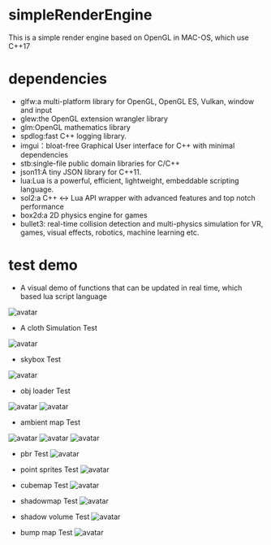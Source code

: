 # simpleRenderEngine
This is a simple render engine based on OpenGL in MAC-OS, which use C++17

# dependencies
* glfw:a multi-platform library for OpenGL, OpenGL ES, Vulkan, window and input
* glew:the OpenGL extension wrangler library
* glm:OpenGL mathematics library
* spdlog:fast C++ logging library.
* imgui：bloat-free Graphical User interface for C++ with minimal dependencies
* stb:single-file public domain libraries for C/C++
* json11:A tiny JSON library for C++11.
* lua:Lua is a powerful, efficient, lightweight, embeddable scripting language.
* sol2:a C++ <-> Lua API wrapper with advanced features and top notch performance
* box2d:a 2D physics engine for games
* bullet3: real-time collision detection and multi-physics simulation for VR, games, visual effects, robotics, machine learning etc.

# test demo
* A visual demo of functions that can be updated in real time, which based lua script language

![avatar](samples/luaForMathematicalFuncTest.png)

* A cloth Simulation Test

![avatar](samples/clothSimulationTest.png)

* skybox Test

![avatar](samples/skybox.png)

* obj loader Test

![avatar](samples/objLoader.png)
![avatar](samples/objLoader1.png)

* ambient map Test

![avatar](samples/ambientMap1.png)
![avatar](samples/ambientMap2.png)
![avatar](samples/ambientMap3.png)

* pbr Test
![avatar](samples/pbr.png)

* point sprites Test
![avatar](samples/pointSprites.png)

* cubemap Test
![avatar](samples/cubemap.png)

* shadowmap Test
![avatar](samples/shadowmap.png)

* shadow volume Test
![avatar](samples/shadowVolume.png)

* bump map Test
![avatar](samples/bumpmap.png)